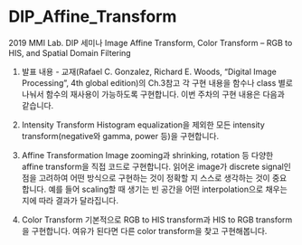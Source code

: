 # DIP_Affine_Transform
2019 MMI Lab. DIP 세미나 
Image Affine Transform, Color Transform – RGB to HIS, and Spatial Domain Filtering

1.	발표 내용 - 교재(Rafael C. Gonzalez, Richard E. Woods, “Digital Image Processing”, 4th global edition)의 Ch.3참고
각 구현 내용을 함수나 class 별로 나눠서 함수의 재사용이 가능하도록 구현합니다. 이번 주차의 구현 내용은 다음과 같습니다.

1.	Intensity Transform
Histogram equalization을 제외한 모든 intensity transform(negative와 gamma, power 등)을 구현합니다.

2.	Affine Transformation
Image zooming과 shrinking, rotation 등 다양한 affine transform을 직접 코드로 구현합니다. 읽어온 image가 discrete signal인 점을 고려하여 어떤 방식으로 구현하는 것이 정확할 지 스스로 생각하는 것이 중요합니다. 예를 들어 scaling할 때 생기는 빈 공간을 어떤 interpolation으로 채우는 지에 따라 결과가 달라집니다.

3.	Color Transform
기본적으로 RGB to HIS transform과 HIS to RGB transform을 구현합니다. 여유가 된다면 다른 color transform을 찾고 구현해봅니다.
